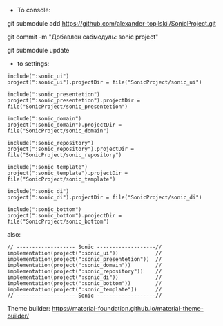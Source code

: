 - To console:
  
 git submodule add https://github.com/alexander-topilskii/SonicProject.git

 git commit -m "Добавлен сабмодуль: sonic project"

 git submodule update

- to settings:
```
include(":sonic_ui")
project(":sonic_ui").projectDir = file("SonicProject/sonic_ui")

include(":sonic_presentetion")
project(":sonic_presentetion").projectDir = file("SonicProject/sonic_presentetion")

include(":sonic_domain")
project(":sonic_domain").projectDir = file("SonicProject/sonic_domain")

include(":sonic_repository")
project(":sonic_repository").projectDir = file("SonicProject/sonic_repository")

include(":sonic_template")
project(":sonic_template").projectDir = file("SonicProject/sonic_template")

include(":sonic_di")
project(":sonic_di").projectDir = file("SonicProject/sonic_di")

include(":sonic_bottom")
project(":sonic_bottom").projectDir = file("SonicProject/sonic_bottom")
```
also:
```
// ------------------- Sonic -------------------//
implementation(project(":sonic_ui"))            //
implementation(project(":sonic_presentetion"))  //
implementation(project(":sonic_domain"))        //
implementation(project(":sonic_repository"))    //
implementation(project(":sonic_di"))            //
implementation(project(":sonic_bottom"))        //
implementation(project(":sonic_template"))      //
// ------------------- Sonic -------------------//
```


Theme builder:
https://material-foundation.github.io/material-theme-builder/ 